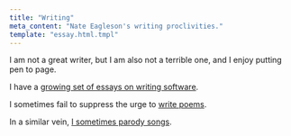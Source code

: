 ```yaml
---
title: "Writing"
meta_content: "Nate Eagleson's writing proclivities."
template: "essay.html.tmpl"
---
```


I am not a great writer, but I am also not a terrible one, and I enjoy
putting pen to page.

I have a [growing set of essays on writing software](http://howicode.nateeag.com).

I sometimes fail to suppress the urge to
[write poems](/writing/poetry/).

In a similar vein, [I sometimes parody songs](/music/songwriting/parody/).
